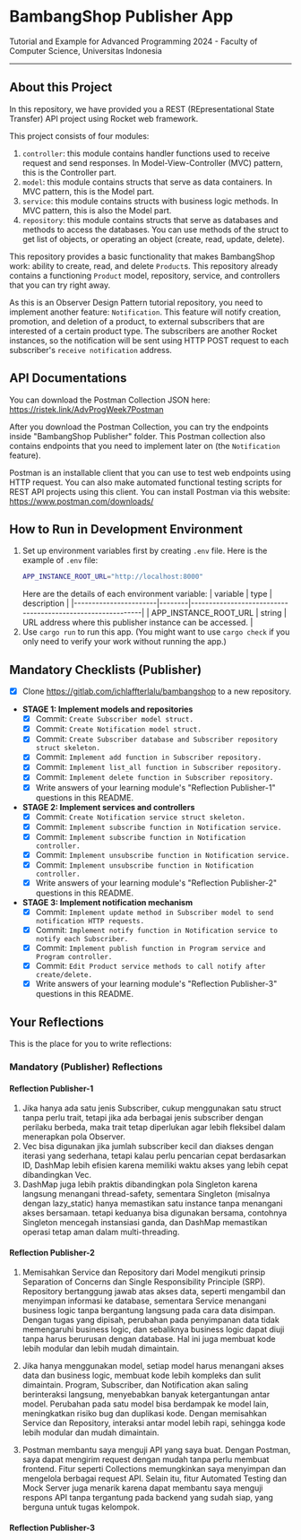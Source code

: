 # BambangShop Publisher App
Tutorial and Example for Advanced Programming 2024 - Faculty of Computer Science, Universitas Indonesia

---

## About this Project
In this repository, we have provided you a REST (REpresentational State Transfer) API project using Rocket web framework.

This project consists of four modules:
1.  `controller`: this module contains handler functions used to receive request and send responses.
    In Model-View-Controller (MVC) pattern, this is the Controller part.
2.  `model`: this module contains structs that serve as data containers.
    In MVC pattern, this is the Model part.
3.  `service`: this module contains structs with business logic methods.
    In MVC pattern, this is also the Model part.
4.  `repository`: this module contains structs that serve as databases and methods to access the databases.
    You can use methods of the struct to get list of objects, or operating an object (create, read, update, delete).

This repository provides a basic functionality that makes BambangShop work: ability to create, read, and delete `Product`s.
This repository already contains a functioning `Product` model, repository, service, and controllers that you can try right away.

As this is an Observer Design Pattern tutorial repository, you need to implement another feature: `Notification`.
This feature will notify creation, promotion, and deletion of a product, to external subscribers that are interested of a certain product type.
The subscribers are another Rocket instances, so the notification will be sent using HTTP POST request to each subscriber's `receive notification` address.

## API Documentations

You can download the Postman Collection JSON here: https://ristek.link/AdvProgWeek7Postman

After you download the Postman Collection, you can try the endpoints inside "BambangShop Publisher" folder.
This Postman collection also contains endpoints that you need to implement later on (the `Notification` feature).

Postman is an installable client that you can use to test web endpoints using HTTP request.
You can also make automated functional testing scripts for REST API projects using this client.
You can install Postman via this website: https://www.postman.com/downloads/

## How to Run in Development Environment
1.  Set up environment variables first by creating `.env` file.
    Here is the example of `.env` file:
    ```bash
    APP_INSTANCE_ROOT_URL="http://localhost:8000"
    ```
    Here are the details of each environment variable:
    | variable              | type   | description                                                |
    |-----------------------|--------|------------------------------------------------------------|
    | APP_INSTANCE_ROOT_URL | string | URL address where this publisher instance can be accessed. |
2.  Use `cargo run` to run this app.
    (You might want to use `cargo check` if you only need to verify your work without running the app.)

## Mandatory Checklists (Publisher)
-   [x] Clone https://gitlab.com/ichlaffterlalu/bambangshop to a new repository.
-   **STAGE 1: Implement models and repositories**
    -   [x] Commit: `Create Subscriber model struct.`
    -   [x] Commit: `Create Notification model struct.`
    -   [x] Commit: `Create Subscriber database and Subscriber repository struct skeleton.`
    -   [x] Commit: `Implement add function in Subscriber repository.`
    -   [x] Commit: `Implement list_all function in Subscriber repository.`
    -   [x] Commit: `Implement delete function in Subscriber repository.`
    -   [x] Write answers of your learning module's "Reflection Publisher-1" questions in this README.
-   **STAGE 2: Implement services and controllers**
    -   [x] Commit: `Create Notification service struct skeleton.`
    -   [x] Commit: `Implement subscribe function in Notification service.`
    -   [x] Commit: `Implement subscribe function in Notification controller.`
    -   [x] Commit: `Implement unsubscribe function in Notification service.`
    -   [x] Commit: `Implement unsubscribe function in Notification controller.`
    -   [x] Write answers of your learning module's "Reflection Publisher-2" questions in this README.
-   **STAGE 3: Implement notification mechanism**
    -   [x] Commit: `Implement update method in Subscriber model to send notification HTTP requests.`
    -   [x] Commit: `Implement notify function in Notification service to notify each Subscriber.`
    -   [x] Commit: `Implement publish function in Program service and Program controller.`
    -   [x] Commit: `Edit Product service methods to call notify after create/delete.`
    -   [x] Write answers of your learning module's "Reflection Publisher-3" questions in this README.

## Your Reflections
This is the place for you to write reflections:

### Mandatory (Publisher) Reflections

#### Reflection Publisher-1
1. Jika hanya ada satu jenis Subscriber, cukup menggunakan satu struct tanpa perlu trait, tetapi jika ada berbagai jenis subscriber dengan perilaku berbeda, maka trait tetap diperlukan agar lebih fleksibel dalam menerapkan pola Observer.
2. Vec bisa digunakan jika jumlah subscriber kecil dan diakses dengan iterasi yang sederhana, tetapi kalau perlu pencarian cepat berdasarkan ID, DashMap lebih efisien karena memiliki waktu akses yang lebih cepat dibandingkan Vec.
3. DashMap juga lebih praktis dibandingkan pola Singleton karena langsung menangani thread-safety, sementara Singleton (misalnya dengan lazy_static) hanya memastikan satu instance tanpa menangani akses bersamaan. tetapi keduanya bisa digunakan bersama, contohnya Singleton mencegah instansiasi ganda, dan DashMap memastikan operasi tetap aman dalam multi-threading.

#### Reflection Publisher-2
1. Memisahkan Service dan Repository dari Model mengikuti prinsip Separation of Concerns dan Single Responsibility Principle (SRP). Repository bertanggung jawab atas akses data, seperti mengambil dan menyimpan informasi ke database, sementara Service menangani business logic tanpa bergantung langsung pada cara data disimpan. Dengan tugas yang dipisah, perubahan pada penyimpanan data tidak memengaruhi business logic, dan sebaliknya business logic dapat diuji tanpa harus berurusan dengan database. Hal ini juga membuat kode lebih modular dan lebih mudah dimaintain.

2. Jika hanya menggunakan model, setiap model harus menangani akses data dan business logic, membuat kode lebih kompleks dan sulit dimaintain. Program, Subscriber, dan Notification akan saling berinteraksi langsung, menyebabkan banyak ketergantungan antar model. Perubahan pada satu model bisa berdampak ke model lain, meningkatkan risiko bug dan duplikasi kode. Dengan memisahkan Service dan Repository, interaksi antar model lebih rapi, sehingga kode lebih modular dan mudah dimaintain.

3. Postman membantu saya menguji API yang saya buat. Dengan Postman, saya dapat mengirim request dengan mudah tanpa perlu membuat frontend.  Fitur seperti Collections memungkinkan saya menyimpan dan mengelola berbagai request API. Selain itu, fitur Automated Testing dan Mock Server juga menarik karena dapat membantu saya menguji respons API tanpa tergantung pada backend yang sudah siap, yang berguna untuk tugas kelompok. 

#### Reflection Publisher-3

